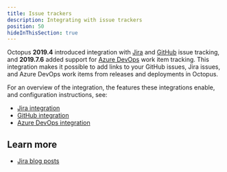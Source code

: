 ```yaml
---
title: Issue trackers
description: Integrating with issue trackers
position: 50
hideInThisSection: true
---
```


Octopus **2019.4** introduced integration with [Jira](/docs/managing-releases/issue-tracking/jira.md) and [GitHub](/docs/managing-releases/issue-tracking/github.md) issue tracking, and **2019.7.6** added support for [Azure DevOps](/docs/managing-releases/issue-tracking/azure-devops.md) work item tracking. This integration makes it possible to add links to your GitHub issues, Jira issues, and Azure DevOps work items from releases and deployments in Octopus.

For an overview of the integration, the features these integrations enable, and configuration instructions, see:

 - [Jira integration](/docs/managing-releases/issue-tracking/jira.md)
 - [GitHub integration](/docs/managing-releases/issue-tracking/github.md)
 - [Azure DevOps integration](/docs/managing-releases/issue-tracking/azure-devops.md)

 ## Learn more

 - [Jira blog posts](https://octopus.com/blog/tag/jira)

